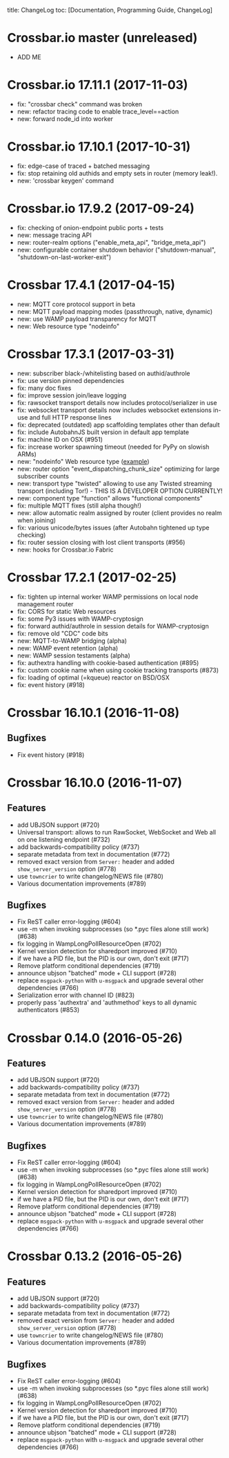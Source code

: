 title: ChangeLog
toc: [Documentation, Programming Guide, ChangeLog]


Crossbar.io master (unreleased)
===============================

* ADD ME


Crossbar.io 17.11.1 (2017-11-03)
===============================

* fix: "crossbar check" command was broken
* new: refactor tracing code to enable trace_level==action
* new: forward node_id into worker


Crossbar.io 17.10.1 (2017-10-31)
===============================

* fix: edge-case of traced + batched messaging
* fix: stop retaining old authids and empty sets in router (memory leak!).
* new: 'crossbar keygen' command


Crossbar.io 17.9.2 (2017-09-24)
===============================

* fix: checking of onion-endpoint public ports + tests
* new: message tracing API
* new: router-realm options ("enable_meta_api", "bridge_meta_api")
* new: configurable container shutdown behavior ("shutdown-manual", "shutdown-on-last-worker-exit")


Crossbar 17.4.1 (2017-04-15)
=============================

* new: MQTT core protocol support in beta
* new: MQTT payload mapping modes (passthrough, native, dynamic)
* new: use WAMP payload transparency for MQTT
* new: Web resource type "nodeinfo"


Crossbar 17.3.1 (2017-03-31)
=============================

* new: subscriber black-/whitelisting based on authid/authrole
* fix: use version pinned dependencies
* fix: many doc fixes
* fix: improve session join/leave logging
* fix: rawsocket transport details now includes protocol/serializer in use
* fix: websocket transport details now includes websocket extensions in-use and full HTTP response lines
* fix: deprecated (outdated) app scaffolding templates other than default
* fix: include AutobahnJS built version in default app template
* fix: machine ID on OSX (#951)
* fix: increase worker spawning timeout (needed for PyPy on slowish ARMs)
* new: "nodeinfo" Web resource type ([example](https://github.com/crossbario/crossbar-examples/tree/master/nodeinfo))
* new: router option "event_dispatching_chunk_size" optimizing for large subscriber counts
* new: transport type "twisted" allowing to use any Twisted streaming transport (including Tor!) - THIS IS A DEVELOPER OPTION CURRENTLY!
* new: component type "function" allows "functional components"
* fix: multiple MQTT fixes (still alpha though!)
* new: allow automatic realm assigned by router (client provides no realm when joining)
* fix: various unicode/bytes issues (after Autobahn tightened up type checking)
* fix: router session closing with lost client transports (#956)
* new: hooks for Crossbar.io Fabric


Crossbar 17.2.1 (2017-02-25)
=============================

* fix: tighten up internal worker WAMP permissions on local node management router
* fix: CORS for static Web resources
* fix: some Py3 issues with WAMP-cryptosign
* fix: forward authid/authrole in session details for WAMP-cryptosign
* fix: remove old "CDC" code bits
* new: MQTT-to-WAMP bridging (alpha)
* new: WAMP event retention (alpha)
* new: WAMP session testaments (alpha)
* fix: authextra handling with cookie-based authentication (#895)
* fix: custom cookie name when using cookie tracking transports (#873)
* fix: loading of optimal (=kqueue) reactor on BSD/OSX
* fix: event history (#918)


Crossbar 16.10.1 (2016-11-08)
=============================

Bugfixes
--------

- Fix event history (#918)


Crossbar 16.10.0 (2016-11-07)
=============================

Features
--------

- add UBJSON support (#720)
- Universal transport: allows to run RawSocket, WebSocket and Web all
  on one listening endpoint (#732)
- add backwards-compatibility policy (#737)
- separate metadata from text in documentation (#772)
- removed exact version from ``Server:`` header and added
  ``show_server_version`` option (#778)
- use ``towncrier`` to write changelog/NEWS file (#780)
- Various documentation improvements (#789)

Bugfixes
--------

- Fix ReST caller error-logging (#604)
- use -m when invoking subprocesses (so *.pyc files alone still work)
  (#638)
- fix logging in WampLongPollResourceOpen (#702)
- Kernel version detection for sharedport improved (#710)
- if we have a PID file, but the PID is our own, don't exit (#717)
- Remove platform conditional dependencies (#719)
- announce ubjson "batched" mode + CLI support (#728)
- replace ``msgpack-python`` with ``u-msgpack`` and upgrade several
  other dependencies (#766)
- Serialization error with channel ID (#823)
- properly pass 'authextra' and 'authmethod' keys to all dynamic
  authenticators (#853)


Crossbar 0.14.0 (2016-05-26)
============================

Features
--------

- add UBJSON support (#720)
- add backwards-compatibility policy (#737)
- separate metadata from text in documentation (#772)
- removed exact version from ``Server:`` header and added
  ``show_server_version`` option (#778)
- use ``towncrier`` to write changelog/NEWS file (#780)
- Various documentation improvements (#789)

Bugfixes
--------

- Fix ReST caller error-logging (#604)
- use -m when invoking subprocesses (so *.pyc files alone still work)
  (#638)
- fix logging in WampLongPollResourceOpen (#702)
- Kernel version detection for sharedport improved (#710)
- if we have a PID file, but the PID is our own, don't exit (#717)
- Remove platform conditional dependencies (#719)
- announce ubjson "batched" mode + CLI support (#728)
- replace ``msgpack-python`` with ``u-msgpack`` and upgrade several
  other dependencies (#766)


Crossbar 0.13.2 (2016-05-26)
============================

Features
--------

- add UBJSON support (#720)
- add backwards-compatibility policy (#737)
- separate metadata from text in documentation (#772)
- removed exact version from ``Server:`` header and added
  ``show_server_version`` option (#778)
- use ``towncrier`` to write changelog/NEWS file (#780)
- Various documentation improvements (#789)

Bugfixes
--------

- Fix ReST caller error-logging (#604)
- use -m when invoking subprocesses (so *.pyc files alone still work)
  (#638)
- fix logging in WampLongPollResourceOpen (#702)
- Kernel version detection for sharedport improved (#710)
- if we have a PID file, but the PID is our own, don't exit (#717)
- Remove platform conditional dependencies (#719)
- announce ubjson "batched" mode + CLI support (#728)
- replace ``msgpack-python`` with ``u-msgpack`` and upgrade several
  other dependencies (#766)
